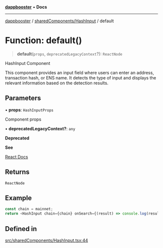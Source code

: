 [**dappbooster**](../../../README.md) • **Docs**

***

[dappbooster](../../../modules.md) / [sharedComponents/HashInput](../README.md) / default

# Function: default()

> **default**(`props`, `deprecatedLegacyContext`?): `ReactNode`

HashInput Component

This component provides an input field where users can enter an address,
transaction hash, or ENS name. It detects the type of input and displays the relevant
information based on the detection results.

## Parameters

• **props**: `HashInputProps`

Component props

• **deprecatedLegacyContext?**: `any`

**Deprecated**

**See**

[React Docs](https://legacy.reactjs.org/docs/legacy-context.html#referencing-context-in-lifecycle-methods)

## Returns

`ReactNode`

## Example

```ts
const chain = mainnet;
return <HashInput chain={chain} onSearch={(result) => console.log(result)} />;
```

## Defined in

[src/sharedComponents/HashInput.tsx:44](https://github.com/bootnodedev/dAppBooster/blob/f016c1ebca45f77d0633b6815de7286e523f8f20/src/sharedComponents/HashInput.tsx#L44)
